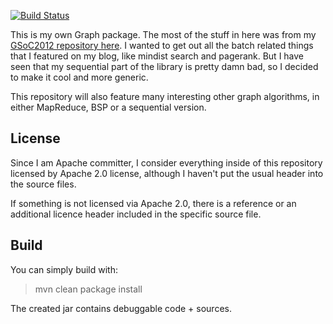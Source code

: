 [![Build Status](https://travis-ci.org/thomasjungblut/tjungblut-graph.png)](https://travis-ci.org/thomasjungblut/tjungblut-graph.png)

This is my own Graph package. 
The most of the stuff in here was from my [GSoC2012 repository here](https://code.google.com/p/hama-shortest-paths/). 
I wanted to get out all the batch related things that I featured on my blog, like mindist search and pagerank. 
But I have seen that my sequential part of the library is pretty damn bad, so I decided to make it cool and more generic.

This repository will also feature many interesting other graph algorithms, in either MapReduce, BSP or a sequential version.


License
-------

Since I am Apache committer, I consider everything inside of this repository 
licensed by Apache 2.0 license, although I haven't put the usual header into the source files.

If something is not licensed via Apache 2.0, there is a reference or an additional licence header included in the specific source file.


Build
-----

You can simply build with:
 
> mvn clean package install

The created jar contains debuggable code + sources.